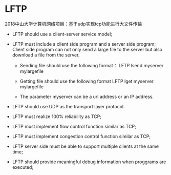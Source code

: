 # LFTP
2018中山大学计算机网络项目：基于udp实现tcp功能进行大文件传输

+ LFTP	should	use	a	client-server	service	model;

+ LFTP	must	include	a	 client	 side	 program	and	a	 server	 side	 program;	
Client side	program	can	not	only	send	a	large	file	to	the	server	but	also	download	a	file from	the	server.	

  + Sending	file	should	use the	following	format：
			 LFTP	lsend	myserver	mylargefile
       
  + Getting	file	should	use	the	following	format
			 			 LFTP	lget myserver	mylargefile
             
  + The	parameter	myserver	can	be	a url	address	or	an	IP	address.	

+ LFTP	should	use	UDP	as	the	transport	layer	protocol.	

+	LFTP	must	realize	100%	reliability	as	TCP;

+ LFTP	must	implement	flow	control	function	similar as	TCP;

+ LFTP	must	implement	congestion control	function	similar	as	TCP;

+ LFTP	server	side	must	be	able	to	support	multiple	clients	at	the same	time;

+ LFTP	 should	 provide	 meaningful	 debug	 information	 when	 proggrams	 are	executed;
